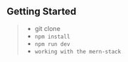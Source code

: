 ## Getting Started

> - git clone
> - `npm install`
> - `npm run dev`
> - `working with the mern-stack`
